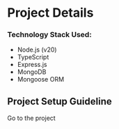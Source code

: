 # Project Details

### **Technology Stack Used:**

* Node.js (v20)
* TypeScript
* Express.js
* MongoDB
* Mongoose ORM

## Project Setup Guideline

Go to the project
